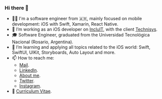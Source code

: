 ### Hi there 👋

- 👨‍💻 I'm a software engineer from 🇦🇷, mainly focused on mobile development: iOS with Swift, Xamarin, React Native.
- 💼 I’m working as an iOS developer on [IncluIT](https://incluit.com/), with the client [Technisys](https://www.technisys.com/).
- 🎓 Software Engineer, graduated from the Universidad Tecnológica Nacional (Rosario, Argentina).
- 🌱 I’m learning and applying all topics related to the iOS world: Swift, SwiftUI, UIKit, Storyboards, Auto Layout and more.
- 📫 How to reach me:
    - [Mail](mailto:gentilijuanmanuel80974a@gmail.com).
    - [LinkedIn](https://www.linkedin.com/in/juan-manuel-gentili/).
    - [About me](https://about.me/jmgentili).
    - [Twitter](https://twitter.com/jgentilicio).
    - [Instagram](https://www.instagram.com/juanma.gentili/).
- 📄 [Curriculum Vitae](https://resume.io/r/kvTWnAEph).

